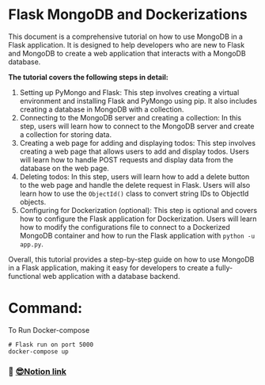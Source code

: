 # Flask MongoDB and Dockerizations

This document is a comprehensive tutorial on how to use MongoDB in a Flask application. It is designed to help developers who are new to Flask and MongoDB to create a web application that interacts with a MongoDB database.

**The tutorial covers the following steps in detail:**

1. Setting up PyMongo and Flask: This step involves creating a virtual environment and installing Flask and PyMongo using pip. It also includes creating a database in MongoDB with a collection.
2. Connecting to the MongoDB server and creating a collection: In this step, users will learn how to connect to the MongoDB server and create a collection for storing data.
3. Creating a web page for adding and displaying todos: This step involves creating a web page that allows users to add and display todos. Users will learn how to handle POST requests and display data from the database on the web page.
4. Deleting todos: In this step, users will learn how to add a delete button to the web page and handle the delete request in Flask. Users will also learn how to use the `ObjectId()` class to convert string IDs to ObjectId objects.
5. Configuring for Dockerization (optional): This step is optional and covers how to configure the Flask application for Dockerization. Users will learn how to modify the configurations file to connect to a Dockerized MongoDB container and how to run the Flask application with `python -u app.py`.

Overall, this tutorial provides a step-by-step guide on how to use MongoDB in a Flask application, making it easy for developers to create a fully-functional web application with a database backend.

# Command:
To Run Docker-compose
```
# Flask run on port 5000
docker-compose up
```

### 🔗 [😎Notion link](https://www.notion.so/recervictory/How-To-Use-MongoDB-in-a-Flask-Application-ade01fe308d3420e9da24c6ae3dddb5f?pvs=4)
